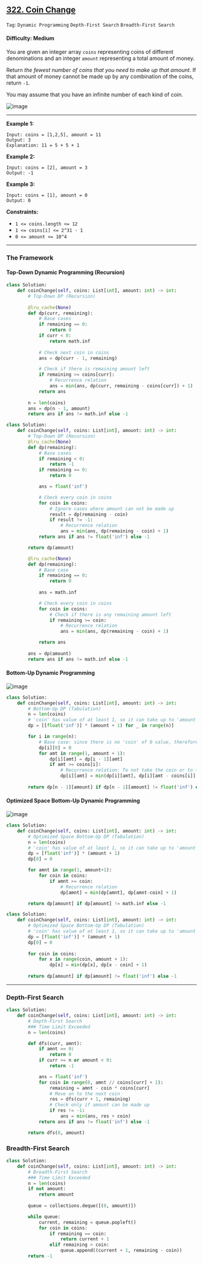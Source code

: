 ## [322. Coin Change](https://leetcode.com/problems/coin-change/)

```Tag```: ```Dynamic Programming``` ```Depth-First Search``` ```Breadth-First Search```

#### Difficulty: Medium

You are given an integer array ```coins``` representing coins of different denominations and an integer ```amount``` representing a total amount of money.

Return _the fewest number of coins that you need to make up that amount_. If that amount of money cannot be made up by any combination of the coins, return ```-1```.

You may assume that you have an infinite number of each kind of coin.

![image](https://user-images.githubusercontent.com/35042430/219496083-ecd8bd2a-d754-42ba-975e-fb06820b9d4c.png)

---

__Example 1:__
```
Input: coins = [1,2,5], amount = 11
Output: 3
Explanation: 11 = 5 + 5 + 1
```

__Example 2:__
```
Input: coins = [2], amount = 3
Output: -1
```

__Example 3:__
```
Input: coins = [1], amount = 0
Output: 0
```

__Constraints:__

- ```1 <= coins.length <= 12```
- ```1 <= coins[i] <= 2^31 - 1```
- ```0 <= amount <= 10^4```

---

### The Framework

#### Top-Down Dynamic Programming (Recursion)

```Python
class Solution:
    def coinChange(self, coins: List[int], amount: int) -> int:
        # Top-Down DP (Recursion)
        
        @lru_cache(None)
        def dp(curr, remaining):
            # Base cases
            if remaining == 0:
                return 0
            if curr < 0:
                return math.inf
            
            # Check next coin in coins
            ans = dp(curr - 1, remaining)

            # Check if there is remaining amount left
            if remaining >= coins[curr]:
                # Recurrence relation
                ans = min(ans, dp(curr, remaining - coins[curr]) + 1)
            return ans 
            
        n = len(coins)
        ans = dp(n - 1, amount)
        return ans if ans != math.inf else -1
```

```Python
class Solution:
    def coinChange(self, coins: List[int], amount: int) -> int:
        # Top-Down DP (Recursion)
        @lru_cache(None)
        def dp(remaining):
            # Base cases
            if remaining < 0:
                return -1
            if remaining == 0:
                return 0

            ans = float('inf')

            # Check every coin in coins
            for coin in coins:
                # Ignore cases where amount can not be made up
                result = dp(remaining - coin)
                if result != -1:
                    # Recurrence relation
                    ans = min(ans, dp(remaining - coin) + 1)
            return ans if ans != float('inf') else -1

        return dp(amount)
```

```Python
        @lru_cache(None)
        def dp(remaining):
            # Base case
            if remaining == 0:
                return 0
            
            ans = math.inf

            # Check every coin in coins
            for coin in coins:
                # Check if there is any remaining amount left
                if remaining >= coin:
                    # Recurrence relation
                    ans = min(ans, dp(remaining - coin) + 1)

            return ans
        
        ans = dp(amount)
        return ans if ans != math.inf else -1
```

#### Bottom-Up Dynamic Programming

![image](https://user-images.githubusercontent.com/35042430/219751308-2390dc0c-86bb-4d90-b672-758df2892625.png)

```Python
class Solution:
    def coinChange(self, coins: List[int], amount: int) -> int:
        # Bottom-Up DP (Tabulation) 
        n = len(coins)
        # 'coin' has value of at least 1, so it can take up to 'amount' times to make up 'amount'
        dp = [[float('inf')] * (amount + 1) for _ in range(n)]

        for i in range(n):
            # Base case: since there is no 'coin' of 0 value, therefore 'dp[i][0] = 0' in case 'amount' = 0
            dp[i][0] = 0
            for amt in range(1, amount + 1):
                dp[i][amt] = dp[i - 1][amt]
                if amt >= coins[i]:
                    # Recurrence relation: To not take the coin or to take the coin
                    dp[i][amt] = min(dp[i][amt], dp[i][amt - coins[i]] + 1)
        
        return dp[n - 1][amount] if dp[n - 1][amount] != float('inf') else -1
```

#### Optimized Space Bottom-Up Dynamic Programming

![image](https://leetcode.com/media/original_images/322_coin_change_table.png)

```Python
class Solution:
    def coinChange(self, coins: List[int], amount: int) -> int:
        # Optimized Space Bottom-Up DP (Tabulation) 
        n = len(coins)
        # 'coin' has value of at least 1, so it can take up to 'amount' times to make up 'amount'
        dp = [float('inf')] * (amount + 1)
        dp[0] = 0

        for amnt in range(1, amount+1):
            for coin in coins:
                if amnt >= coin:
                    # Recurrence relation
                    dp[amnt] = min(dp[amnt], dp[amnt-coin] + 1)

        return dp[amount] if dp[amount] != math.inf else -1
```

```Python
class Solution:
    def coinChange(self, coins: List[int], amount: int) -> int:
        # Optimized Space Bottom-Up DP (Tabulation) 
        # 'coin' has value of at least 1, so it can take up to 'amount' times to make up 'amount'
        dp = [float('inf')] * (amount + 1)
        dp[0] = 0
        
        for coin in coins:
            for x in range(coin, amount + 1):
                dp[x] = min(dp[x], dp[x - coin] + 1)
                
        return dp[amount] if dp[amount] != float('inf') else -1 
```

---

### Depth-First Search

```Python
class Solution:
    def coinChange(self, coins: List[int], amount: int) -> int:
        # Depth-First Search
        ### Time Limit Exceeded
        n = len(coins)

        def dfs(curr, amnt):
            if amnt == 0:
                return 0
            if curr >= n or amount < 0:
                return -1

            ans = float('inf')
            for coin in range(0, amnt // coins[curr] + 1):
                remaining = amnt - coin * coins[curr]
                # Move on to the next coin
                res = dfs(curr + 1, remaining)
                # Check only if amount can be made up
                if res != -1:
                    ans = min(ans, res + coin)
            return ans if ans != float('inf') else -1

        return dfs(0, amount)
```

### Breadth-First Search

```Python
class Solution:
    def coinChange(self, coins: List[int], amount: int) -> int:
        # Breadth-First Search
        ### Time Limit Exceeded
        n = len(coins)
        if not amount:
            return amount
        
        queue = collections.deque([(0, amount)])

        while queue:
            current, remaining = queue.popleft()
            for coin in coins:
                if remaining == coin:
                    return current + 1
                elif remaining > coin:
                    queue.append((current + 1, remaining - coin))
        return -1
```
